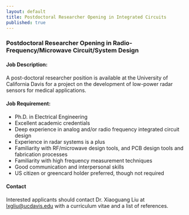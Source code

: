 ```yaml
---
layout: default
title: Postdoctoral Researcher Opening in Integrated Circuits
published: true
---
```


### Postdoctoral Researcher Opening in Radio-Frequency/Microwave Circuit/System Design

#### Job Description:
A post-doctoral researcher position is available at the University of California Davis for a project on the development of low-power radar sensors for medical applications.

#### Job Requirement: 
* Ph.D. in Electrical Engineering
* Excellent academic credentials
* Deep experience in analog and/or radio frequency integrated circuit design
* Experience in radar systems is a plus
* Familiarity with RF/microwave design tools, and PCB design tools and fabrication processes
* Familiarity with high frequency measurement techniques
* Good communication and interpersonal skills
* US citizen or greencard holder preferred, though not required 

#### Contact
Interested applicants should contact Dr. Xiaoguang Liu at lxgliu@ucdavis.edu with a curriculum vitae and a list of references. 
